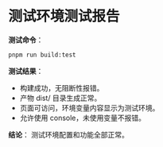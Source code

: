 # 测试环境测试报告

**测试命令**：

```bash
pnpm run build:test
```

**测试结果**：

- 构建成功，无阻断性报错。
- 产物 dist/ 目录生成正常。
- 页面可访问，环境变量内容显示为测试环境。
- 允许使用 console，未使用变量不报错。

**结论**：
测试环境配置和功能全部正常。
